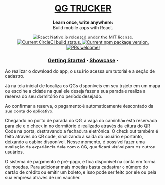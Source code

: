 

<h1 align="center">
  <a href="https://github.com/qg-trucker/qg-trucker">
    QG TRUCKER
  </a>
</h1>

<p align="center">
  <strong>Learn once, write anywhere:</strong><br>
  Build mobile apps with React.
</p>

<p align="center">
  <a href="https://github.com/qg-trucker/qg-trucker">
    <img src="https://img.shields.io/badge/license-MIT-blue.svg" alt="React Native is released under the MIT license." />
  </a>
  <a href="https://github.com/qg-trucker/qg-trucker">
    <img src="https://circleci.com/gh/facebook/react-native.svg?style=shield" alt="Current CircleCI build status." />
  </a>
  <a href="https://github.com/qg-trucker/qg-trucker">
    <img src="https://badge.fury.io/js/react-native.svg" alt="Current npm package version." />
  </a>
  <a href="https://github.com/qg-trucker/qg-trucker">
    <img src="https://img.shields.io/badge/PRs-welcome-brightgreen.svg" alt="PRs welcome!" />
  </a>
</p>

<h3 align="center">
  <a href="https://github.com/qg-trucker/qg-trucker">Getting Started</a>
  <span> · </span>
  <a href="https://www.youtube.com/channel/UCiMq8cSktnwq_5xnEaOQoOw/?guided_help_flow=5">Showcase</a>
  <span> · </span>
</h3>

Ao realizar o download do app, o usuário acessa um tutorial e a seção de cadastro.

Já na tela inicial ele localiza os QGs disponíveis em seu trajeto em um mapa ou escolhe a cidade na qual ele deseja fazer a sua parada e realiza a reserva do seu dormitório no período desejado.

Ao confirmar a reserva, o pagamento é automaticamente descontado da sua conta do aplicativo.


Chegando no ponto de parada do QG, a vaga do caminhão está reservada para ele e o check in no dormitório é realizado através da leitura do QR Code na porta, destravando a fechadura eletrônica. 
O check out também é feito através do QR code, sinalizando a saída do usuário e portanto, deixando a cabine disponível. Nesse momento, é possível fazer uma avaliação da experiência dele com o QG, que ficará visível para os outros usuários.
 
O sistema de pagamento é pré-pago, e fica disponível na conta em forma de moedas. Para adicionar mais moedas basta cadastrar o número do cartão de crédito ou emitir um boleto, e isso pode ser feito por ele ou pela sua empresa através de um vaucher.  
